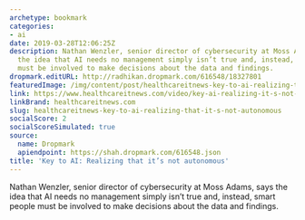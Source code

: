 ```yaml
---
archetype: bookmark
categories:
- ai
date: 2019-03-28T12:06:25Z
description: Nathan Wenzler, senior director of cybersecurity at Moss Adams, says
  the idea that AI needs no management simply isn’t true and, instead, smart people
  must be involved to make decisions about the data and findings.
dropmark.editURL: http://radhikan.dropmark.com/616548/18327801
featuredImage: /img/content/post/healthcareitnews-key-to-ai-realizing-that-it-s-not-autonomous.jpg
link: https://www.healthcareitnews.com/video/key-ai-realizing-it-s-not-autonomous
linkBrand: healthcareitnews.com
slug: healthcareitnews-key-to-ai-realizing-that-it-s-not-autonomous
socialScore: 2
socialScoreSimulated: true
source:
  name: Dropmark
  apiendpoint: https://shah.dropmark.com/616548.json
title: 'Key to AI: Realizing that it’s not autonomous'
---
```

Nathan Wenzler, senior director of cybersecurity at Moss Adams, says the idea that AI needs no management simply isn’t true and, instead, smart people must be involved to make decisions about the data and findings.
